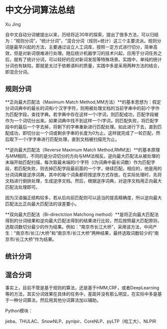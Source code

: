 # 中文分词算法总结

Xu Jing

自中文自动分词被提出以来，历经将近30年的探索，提出了很多方法，可以归结为：“规则分词”，“统计分词”，“混合分词（规则+统计）这三个主要流派。规则分词是最早兴起的方法，主要通过设立人工词库，按照一定方式进行切分，简单高效，但是对新词很难进行处理。随后统计机器学习的技术兴起，应用于分词任务之后，就有了统计分词，可以较好的应对新词发现等特殊场景。实践中，单纯的统计分词也有缺陷，那就是太过于依赖语料的质量，实践中多是采用两种方法的结合，即混合分词。

## 规则分词

**正向最大匹配法（Maximum Match Method,MM方法）**的基本思想为：假定分词词典中的最长的词有i个汉字字符，则用被处理文档的当前字串中的前i个字作为匹配字段，查找字典。若字典中存在这样一个i字词，则匹配成功，匹配字段被作为一个词切分出来。如果词典中找不到这样一个i字词，则匹配失败，将匹配字段中的最后一个字去掉，将剩下的字串重新进行匹配处理。如此进行下去，直到匹配成功，即切分出一个词或剩余字串的长度为0为止。这样就完成了一轮匹配，然后取下一个i字字串进行匹配处理，直到文档被扫描完为止。

**逆向最大匹配法（Reverse Maximum Match Method,RMM法）**的基本原理与MM相同，不同的是分词切分的方向与MM法相反。逆向最大匹配法从被处理的末端开始匹配扫描，每次取最末端的i个字符（i为词典中最长词数）作为匹配字段，若匹配失败，则去掉匹配字段最前面的一个字，继续匹配。相应的，他是用的分词词典是逆序词典，其中的每个词条都将按逆序方式存放。在实际处理时，先将文档进行倒排处理，生成逆序文档。然后，根据逆序词典，对逆序文档用正向最大匹配法处理即可。

因为汉语偏正结构较多，若从后向前匹配则可以适当的提高精确度，所以逆向最大匹配法比正向最大匹配法的误差要小。

**双向最大匹配法（Bi-directction Matchong method）**是将正向最大匹配法得到的分词结果和逆向最大匹配法得到的结果进行比较，然后按照最大匹配原则，选取词数切分最少的作为结果。例如：“南京市长江大桥”，采用该方法，中间产生：“南京市/长江/大桥”和“南京市/长江大桥”两种结果，最终选取词数较少的“南京市/长江大桥”作为结果。

## 统计分词


## 混合分词

事实上，目前不管是基于规则的算法，还是基于HMM,CRF，或者DeepLearning等的方法，其实分词效果在具体的任务中，差距并没有那么明显，在实际中多是基于一种分词算法，然后用其他分词算法加以辅助。

Python模块：

jieba、THULAC、SnowNLP、pynlpir、CoreNLP、pyLTP（哈工大）、NLPIR